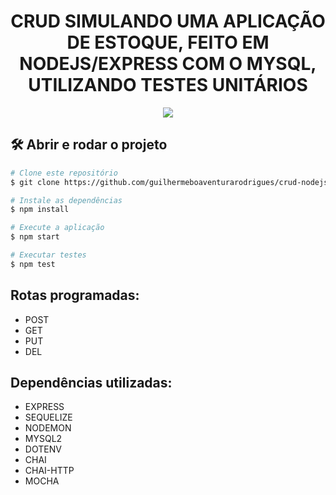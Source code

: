 <h1 align="center">CRUD SIMULANDO UMA APLICAÇÃO DE ESTOQUE, FEITO EM NODEJS/EXPRESS COM O MYSQL, UTILIZANDO TESTES UNITÁRIOS </h1>

<p align="center">
<img src="http://img.shields.io/static/v1?label=STATUS&message=EM%20DESENVOLVIMENTO&color=GREEN&style=for-the-badge"/>
</p>

## 🛠️ Abrir e rodar o projeto
```bash
# Clone este repositório
$ git clone https://github.com/guilhermeboaventurarodrigues/crud-nodejs-tdd-mysql.git

# Instale as dependências
$ npm install

# Execute a aplicação
$ npm start

# Executar testes
$ npm test
```

## Rotas programadas:
 - POST
 - GET
 - PUT
 - DEL

## Dependências utilizadas:
 - EXPRESS 
 - SEQUELIZE
 - NODEMON
 - MYSQL2
 - DOTENV
 - CHAI
 - CHAI-HTTP
 - MOCHA
